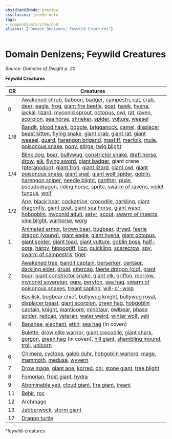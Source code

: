 ```yaml
---
obsidianUIMode: preview
cssclasses: json5e-note
tags:
- compendium/src/5e/dod
aliases: ["Domain Denizens; Feywild Creatures"]
---
```

# Domain Denizens; Feywild Creatures
*Source: Domains of Delight p. 20* 

**Feywild Creatures**

| CR | Creatures |
|----|-----------|
| 0 | [Awakened shrub](Mechanics/bestiary/plant/awakened-shrub.md), [baboon](Mechanics/bestiary/beast/baboon.md), [badger](Mechanics/bestiary/beast/badger.md), [campestri](Mechanics/bestiary/plant/campestri-wbtw.md), [cat](Mechanics/bestiary/beast/cat.md), [crab](Mechanics/bestiary/beast/crab.md), [deer](Mechanics/bestiary/beast/deer.md), [eagle](Mechanics/bestiary/beast/eagle.md), [frog](Mechanics/bestiary/beast/frog.md), [giant fire beetle](Mechanics/bestiary/beast/giant-fire-beetle.md), [goat](Mechanics/bestiary/beast/goat.md), [hawk](Mechanics/bestiary/beast/hawk.md), [hyena](Mechanics/bestiary/beast/hyena.md), [jackal](Mechanics/bestiary/beast/jackal.md), [lizard](Mechanics/bestiary/beast/lizard.md), [myconid sprout](Mechanics/bestiary/plant/myconid-sprout.md), [octopus](Mechanics/bestiary/beast/octopus.md), [owl](Mechanics/bestiary/beast/owl.md), [rat](Mechanics/bestiary/beast/rat.md), [raven](Mechanics/bestiary/beast/raven.md), [scorpion](Mechanics/bestiary/beast/scorpion.md), [sea horse](Mechanics/bestiary/beast/sea-horse.md), [shrieker](Mechanics/bestiary/plant/shrieker.md), [spider](Mechanics/bestiary/beast/spider.md), [vulture](Mechanics/bestiary/beast/vulture.md), [weasel](Mechanics/bestiary/beast/weasel.md) |
| 1/8 | [Bandit](Mechanics/bestiary/humanoid/bandit.md), [blood hawk](Mechanics/bestiary/beast/blood-hawk.md), [boggle](Mechanics/bestiary/fey/boggle-mpmm.md), [brigganock](Mechanics/bestiary/fey/brigganock-wbtw.md), [camel](Mechanics/bestiary/beast/camel.md), [displacer beast kitten](Mechanics/bestiary/monstrosity/displacer-beast-kitten-wbtw.md), [flying snake](Mechanics/bestiary/beast/flying-snake.md), [giant crab](Mechanics/bestiary/beast/giant-crab.md), [giant rat](Mechanics/bestiary/beast/giant-rat.md), [giant weasel](Mechanics/bestiary/beast/giant-weasel.md), [guard](Mechanics/bestiary/humanoid/guard.md), [harengon brigand](Mechanics/bestiary/humanoid/harengon-brigand-wbtw.md), [mastiff](Mechanics/bestiary/beast/mastiff.md), [merfolk](Mechanics/bestiary/humanoid/merfolk.md), [mule](Mechanics/bestiary/beast/mule.md), [poisonous snake](Mechanics/bestiary/beast/poisonous-snake.md), [pony](Mechanics/bestiary/beast/pony.md), [stirge](Mechanics/bestiary/beast/stirge.md), [twig blight](Mechanics/bestiary/plant/twig-blight.md) |
| 1/4 | [Blink dog](Mechanics/bestiary/fey/blink-dog.md), [boar](Mechanics/bestiary/beast/boar.md), [bullywug](Mechanics/bestiary/humanoid/bullywug.md), [constrictor snake](Mechanics/bestiary/beast/constrictor-snake.md), [draft horse](Mechanics/bestiary/beast/draft-horse.md), [drow](Mechanics/bestiary/humanoid/drow.md), [elk](Mechanics/bestiary/beast/elk.md), [flying sword](Mechanics/bestiary/construct/flying-sword.md), [giant badger](Mechanics/bestiary/beast/giant-badger.md), giant crane ([pteranodon](Mechanics/bestiary/beast/pteranodon.md)), [giant frog](Mechanics/bestiary/beast/giant-frog.md), [giant lizard](Mechanics/bestiary/beast/giant-lizard.md), [giant owl](Mechanics/bestiary/beast/giant-owl.md), [giant poisonous snake](Mechanics/bestiary/beast/giant-poisonous-snake.md), [giant snail](Mechanics/bestiary/beast/giant-snail-wbtw.md), [giant wolf spider](Mechanics/bestiary/beast/giant-wolf-spider.md), [goblin](Mechanics/bestiary/humanoid/goblin.md), [harengon sniper](Mechanics/bestiary/humanoid/harengon-sniper-wbtw.md), [needle blight](Mechanics/bestiary/plant/needle-blight.md), [panther](Mechanics/bestiary/beast/panther.md), [pixie](Mechanics/bestiary/fey/pixie.md), [pseudodragon](Mechanics/bestiary/dragon/pseudodragon.md), [riding horse](Mechanics/bestiary/beast/riding-horse.md), [sprite](Mechanics/bestiary/fey/sprite.md), [swarm of ravens](Mechanics/bestiary/beast/swarm-of-ravens.md), [violet fungus](Mechanics/bestiary/plant/violet-fungus.md), [wolf](Mechanics/bestiary/beast/wolf.md) |
| 1/2 | [Ape](Mechanics/bestiary/beast/ape.md), [black bear](Mechanics/bestiary/beast/black-bear.md), [cockatrice](Mechanics/bestiary/monstrosity/cockatrice.md), [crocodile](Mechanics/bestiary/beast/crocodile.md), [darkling](Mechanics/bestiary/fey/darkling-mpmm.md), [giant dragonfly](Mechanics/bestiary/beast/giant-dragonfly-wbtw.md), [giant goat](Mechanics/bestiary/beast/giant-goat.md), [giant sea horse](Mechanics/bestiary/beast/giant-sea-horse.md), [giant wasp](Mechanics/bestiary/beast/giant-wasp.md), [hobgoblin](Mechanics/bestiary/humanoid/hobgoblin.md), [myconid adult](Mechanics/bestiary/plant/myconid-adult.md), [satyr](Mechanics/bestiary/fey/satyr.md), [scout](Mechanics/bestiary/humanoid/scout.md), [swarm of insects](Mechanics/bestiary/beast/swarm-of-insects.md), [vine blight](Mechanics/bestiary/plant/vine-blight.md), [warhorse](Mechanics/bestiary/beast/warhorse.md), [worg](Mechanics/bestiary/monstrosity/worg.md) |
| 1 | [Animated armor](Mechanics/bestiary/construct/animated-armor.md), [brown bear](Mechanics/bestiary/beast/brown-bear.md), [bugbear](Mechanics/bestiary/humanoid/bugbear.md), [dryad](Mechanics/bestiary/fey/dryad.md), [faerie dragon (young)](Mechanics/bestiary/dragon/faerie-dragon-red.md), [giant eagle](Mechanics/bestiary/beast/giant-eagle.md), [giant hyena](Mechanics/bestiary/beast/giant-hyena.md), [giant octopus](Mechanics/bestiary/beast/giant-octopus.md), [giant spider](Mechanics/bestiary/beast/giant-spider.md), [giant toad](Mechanics/bestiary/beast/giant-toad.md), [giant vulture](Mechanics/bestiary/beast/giant-vulture.md), [goblin boss](Mechanics/bestiary/humanoid/goblin-boss.md), [half-ogre](Mechanics/bestiary/giant/half-ogre-ogrillon.md), [harpy](Mechanics/bestiary/monstrosity/harpy.md), [hippogriff](Mechanics/bestiary/monstrosity/hippogriff.md), [lion](Mechanics/bestiary/beast/lion.md), [quickling](Mechanics/bestiary/fey/quickling-mpmm.md), [scarecrow](Mechanics/bestiary/construct/scarecrow.md), [spy](Mechanics/bestiary/humanoid/spy.md), [swarm of campestris](Mechanics/bestiary/plant/swarm-of-campestris-wbtw.md), [tiger](Mechanics/bestiary/beast/tiger.md) |
| 2 | [Awakened tree](Mechanics/bestiary/plant/awakened-tree.md), [bandit captain](Mechanics/bestiary/humanoid/bandit-captain.md), [berserker](Mechanics/bestiary/humanoid/berserker.md), [centaur](Mechanics/bestiary/monstrosity/centaur.md), [darkling elder](Mechanics/bestiary/fey/darkling-elder-mpmm.md), [druid](Mechanics/bestiary/humanoid/druid.md), [ettercap](Mechanics/bestiary/monstrosity/ettercap.md), [faerie dragon (old)](Mechanics/bestiary/dragon/faerie-dragon-violet.md), [giant boar](Mechanics/bestiary/beast/giant-boar.md), [giant constrictor snake](Mechanics/bestiary/beast/giant-constrictor-snake.md), [giant elk](Mechanics/bestiary/beast/giant-elk.md), [griffon](Mechanics/bestiary/monstrosity/griffon.md), [merrow](Mechanics/bestiary/monstrosity/merrow.md), [myconid sovereign](Mechanics/bestiary/plant/myconid-sovereign.md), [ogre](Mechanics/bestiary/giant/ogre.md), [peryton](Mechanics/bestiary/monstrosity/peryton.md), [sea hag](Mechanics/bestiary/fey/sea-hag.md), [swarm of poisonous snakes](Mechanics/bestiary/beast/swarm-of-poisonous-snakes.md), [treant sapling](Mechanics/bestiary/plant/treant-sapling-wbtw.md), [will-o'-wisp](Mechanics/bestiary/undead/will-o-wisp.md) |
| 3 | [Basilisk](Mechanics/bestiary/monstrosity/basilisk.md), [bugbear chief](Mechanics/bestiary/humanoid/bugbear-chief.md), [bullywug knight](Mechanics/bestiary/humanoid/bullywug-knight-wbtw.md), [bullywug royal](Mechanics/bestiary/humanoid/bullywug-royal-gos.md), [displacer beast](Mechanics/bestiary/monstrosity/displacer-beast.md), [giant scorpion](Mechanics/bestiary/beast/giant-scorpion.md), [green hag](Mechanics/bestiary/fey/green-hag.md), [hobgoblin captain](Mechanics/bestiary/humanoid/hobgoblin-captain.md), [knight](Mechanics/bestiary/humanoid/knight.md), [manticore](Mechanics/bestiary/monstrosity/manticore.md), [minotaur](Mechanics/bestiary/monstrosity/minotaur.md), [owlbear](Mechanics/bestiary/monstrosity/owlbear.md), [phase spider](Mechanics/bestiary/monstrosity/phase-spider.md), [redcap](Mechanics/bestiary/fey/redcap-mpmm.md), [veteran](Mechanics/bestiary/humanoid/veteran.md), [water weird](Mechanics/bestiary/elemental/water-weird.md), [winter wolf](Mechanics/bestiary/monstrosity/winter-wolf.md), [yeti](Mechanics/bestiary/monstrosity/yeti.md) |
| 4 | [Banshee](Mechanics/bestiary/undead/banshee.md), [elephant](Mechanics/bestiary/beast/elephant.md), [ettin](Mechanics/bestiary/giant/ettin.md), [sea hag](Mechanics/bestiary/fey/sea-hag.md) (in coven) |
| 5 | [Bulette](Mechanics/bestiary/monstrosity/bulette.md), [drow elite warrior](Mechanics/bestiary/humanoid/drow-elite-warrior.md), [giant crocodile](Mechanics/bestiary/beast/giant-crocodile.md), [giant shark](Mechanics/bestiary/beast/giant-shark.md), [gorgon](Mechanics/bestiary/monstrosity/gorgon.md), [green hag](Mechanics/bestiary/fey/green-hag.md) (in coven), [hill giant](Mechanics/bestiary/giant/hill-giant.md), [shambling mound](Mechanics/bestiary/plant/shambling-mound.md), [troll](Mechanics/bestiary/giant/troll.md), [unicorn](Mechanics/bestiary/celestial/unicorn.md) |
| 6 | [Chimera](Mechanics/bestiary/monstrosity/chimera.md), [cyclops](Mechanics/bestiary/giant/cyclops.md), [galeb duhr](Mechanics/bestiary/elemental/galeb-duhr.md), [hobgoblin warlord](Mechanics/bestiary/humanoid/hobgoblin-warlord.md), [mage](Mechanics/bestiary/humanoid/mage.md), [mammoth](Mechanics/bestiary/beast/mammoth.md), [medusa](Mechanics/bestiary/monstrosity/medusa.md), [wyvern](Mechanics/bestiary/dragon/wyvern.md) |
| 7 | [Drow mage](Mechanics/bestiary/humanoid/drow-mage.md), [giant ape](Mechanics/bestiary/beast/giant-ape.md), [korred](Mechanics/bestiary/fey/korred-mpmm.md), [oni](Mechanics/bestiary/giant/oni.md), [stone giant](Mechanics/bestiary/giant/stone-giant.md), [tree blight](Mechanics/bestiary/plant/tree-blight-cos.md) |
| 8 | [Fomorian](Mechanics/bestiary/giant/fomorian.md), [frost giant](Mechanics/bestiary/giant/frost-giant.md), [hydra](Mechanics/bestiary/monstrosity/hydra.md) |
| 9 | [Abominable yeti](Mechanics/bestiary/monstrosity/abominable-yeti.md), [cloud giant](Mechanics/bestiary/giant/cloud-giant.md), [fire giant](Mechanics/bestiary/giant/fire-giant.md), [treant](Mechanics/bestiary/plant/treant.md) |
| 11 | [Behir](Mechanics/bestiary/monstrosity/behir.md), [roc](Mechanics/bestiary/monstrosity/roc.md) |
| 12 | [Archmage](Mechanics/bestiary/humanoid/archmage.md) |
| 13 | [Jabberwock](Mechanics/bestiary/dragon/jabberwock-wbtw.md), [storm giant](Mechanics/bestiary/giant/storm-giant.md) |
| 17 | [Dragon turtle](Mechanics/bestiary/dragon/dragon-turtle.md) |
^feywild-creatures